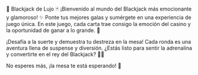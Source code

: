 🎰 Blackjack de Lujo 🃏
¡Bienvenido al mundo del Blackjack más emocionante y glamoroso! ✨ Ponte tus mejores galas y sumérgete en una experiencia de juego única. En este juego, cada carta trae consigo la emoción del casino y la oportunidad de ganar a lo grande. 🤑

¡Desafía a la suerte y demuestra tu destreza en la mesa! Cada ronda es una aventura llena de suspense y diversión. ¿Estás listo para sentir la adrenalina y convertirte en el rey del Blackjack? 👑💵

No esperes más, ¡la mesa te está esperando! 🎲